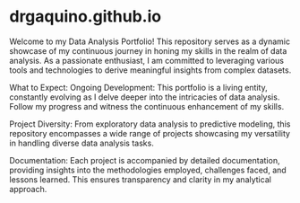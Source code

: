 # drgaquino.github.io
Welcome to my Data Analysis Portfolio! This repository serves as a dynamic showcase of my continuous journey in honing my skills in the realm of data analysis. As a passionate enthusiast, I am committed to leveraging various tools and technologies to derive meaningful insights from complex datasets.


What to Expect:
Ongoing Development: This portfolio is a living entity, constantly evolving as I delve deeper into the intricacies of data analysis. Follow my progress and witness the continuous enhancement of my skills.

Project Diversity: From exploratory data analysis to predictive modeling, this repository encompasses a wide range of projects showcasing my versatility in handling diverse data analysis tasks.

Documentation: Each project is accompanied by detailed documentation, providing insights into the methodologies employed, challenges faced, and lessons learned. This ensures transparency and clarity in my analytical approach.
